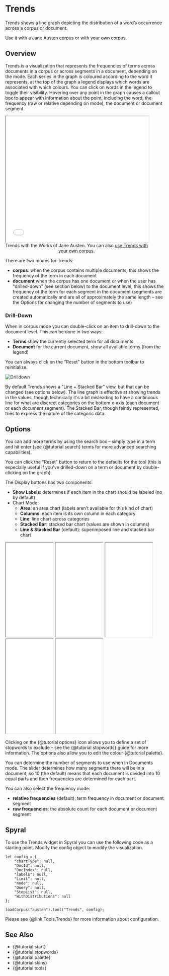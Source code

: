 # Trends

Trends shows a line graph depicting the distribution of a word’s occurrence across a corpus or document.

Use it with a [Jane Austen corpus](../?view=Trends&corpus=austen) or with [your own corpus](../?view=Trends).

## Overview

Trends is a visualization that represents the frequencies of terms across documents in a corpus or across segments in a 
document, depending on the mode. Each series in the graph is coloured according to the word it represents, at the top 
of the graph a legend displays which words are associated with which colours. You can click on words in the legend to 
toggle their visibility. Hovering over any point in the graph causes a callout box to appear with information about the 
point, including the word, the frequency (raw or relative depending on mode), the document or document segment.

<iframe src="../tool/Trends/?corpus=austen&subtitle=The+Works+of+Jane+Austen" style="width: 90%; height: 400px;"></iframe>
<div style="width: 90%; text-align: center; margin-bottom: 1em;">Trends with the Works of Jane Austen. You can also <a href="../?view=Trends" target="_blank">use Trends with your own corpus</a>.</div>

There are two modes for Trends:

* **corpus**: when the corpus contains multiple documents, this shows the frequency of the term in each document
* **document** when the corpus has one document or when the user has "drilled-down" (see section below) to the document level, this shows the frequency of the term for each segment in the document (segments are created automatically and are all of approximately the same length – see the Options for changing the number of segments to use)

### Drill-Down

When in corpus mode you can double-click on an item to drill-down to the document level. This can be done in two ways:

* **Terms** show the currently selected term for all documents
* **Document** for the current document, show all available terms (from the legend)

You can always click on the "Reset" button in the bottom toolbar to reinitialize.

![Drilldown](imgs/tools/trends/drilldown.png)

By default Trends shows a "Line + Stacked Bar" view, but that can be changed (see options below). The line graph is 
effective at showing trends in the values, though technically it's a bit misleading to have a continuous line for what 
are discreet categories on the bottom x-axis (each document or each document segment). The Stacked Bar, though faintly 
represented, tries to express the nature of the categoric data.

## Options

You can add more terms by using the search box – simply type in a term and hit enter (see {@tutorial search} terms 
for more advanced searching capabilities).

You can click the "Reset" button to return to the defaults for the tool (this is especially useful if you've 
drilled-down on a term or document by double-clicking on the graph).

The Display buttons has two components:

* **Show Labels**: determines if each item in the chart should be labeled (no by default)
* Chart Mode:
  * **Area**: an area chart (labels aren't available for this kind of chart)
  * **Columns**: each item is its own column in each category
  * **Line**: line chart across categories
  * **Stacked Bar**: stacked bar chart (values are shown in columns)
  * **Line & Stacked Bar** (default): superimposed line and stacked bar chart
  
<iframe src="../tool/Trends/?corpus=austen&subtitle=Line+And+Stacked+Bar" style="width: 150; height: 300px;"></iframe>
<iframe src="../tool/Trends/?corpus=austen&subtitle=Line&chartType=line" style="width: 150; height: 300px;"></iframe>
<iframe src="../tool/Trends/?corpus=austen&subtitle=Columns&chartType=bar" style="width: 150; height: 300px;"></iframe>
<iframe src="../tool/Trends/?corpus=austen&subtitle=Area&chartType=area" style="width: 150; height: 300px;"></iframe>
<iframe src="../tool/Trends/?corpus=austen&subtitle=Stacked&chartType=stacked" style="width: 150; height: 300px;"></iframe>

Clicking on the {@tutorial options} icon allows you to define a set of stopwords to exclude – see the 
{@tutorial stopwords} guide for more information.  The options also allow you to edit the colour {@tutorial palette}.

You can determine the number of segments to use when in Documents mode. The slider determines how many segments there 
will be in a document, so 10 (the default) means that each document is divided into 10 equal parts and then frequencies 
are determined for each part.

You can also select the frequency mode:

* **relative frequencies** (default): term frequency in document or document segment
* **raw frequencies**: the absolute count for each document or document segment


## Spyral

To use the Trends widget in Spyral you can use the following code as a starting point. Modify the config object to 
modify the visualization.

```
let config = {
    "chartType": null,
    "DocId": null,
    "DocIndex": null,
    "labels": null,
    "Limit": null,
    "mode": null,
    "Query": null,
    "StopList": null,
    "WithDistributions": null
}; 

loadCorpus("austen").tool("Trends", config);
```

Please see {@link Tools.Trends} for more information about configuration.

## See Also

- {@tutorial start}
- {@tutorial stopwords}
- {@tutorial palette}
- {@tutorial skins}
- {@tutorial tools}
